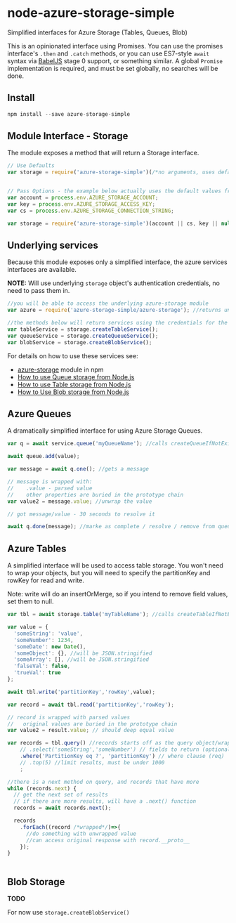 # node-azure-storage-simple

Simplified interfaces for Azure Storage (Tables, Queues, Blob)

This is an opinionated interface using Promises.  You can use the promises interface's `.then` and `.catch` methods, or you can use ES7-style `await` syntax via [BabelJS](http://babeljs.io/) stage 0 support, or something similar.  A global `Promise` implementation is required, and must be set globally, no searches will be done.


## Install

```js
npm install --save azure-storage-simple
```

## Module Interface - Storage

The module exposes a method that will return a Storage interface.

```js
// Use Defaults
var storage = require('azure-storage-simple')(/*no arguments, uses defaults*/); //no await


// Pass Options - the example below actually uses the default values from the environment
var account = process.env.AZURE_STORAGE_ACCOUNT;
var key = process.env.AZURE_STORAGE_ACCESS_KEY;
var cs = process.env.AZURE_STORAGE_CONNECTION_STRING;

var storage = require('azure-storage-simple')(account || cs, key || null);
```


## Underlying services

Because this module exposes only a simplified interface, the azure services interfaces are available.

**NOTE:** Will use underlying `storage` object's authentication credentials, no need to pass them in.

```js
//you will be able to access the underlying azure-storage module
var azure = require('azure-storage-simple/azure-storage'); //returns underlying azure-storage module

//the methods below will return services using the credentials for the storage object
var tableService = storage.createTableService();
var queueService = storage.createQueueService();
var blobService = storage.createBlobService();
```

For details on how to use these services see:

* [azure-storage](https://www.npmjs.com/package/azure-storage) module in npm
* [How to use Queue storage from Node.js](http://azure.microsoft.com/en-us/documentation/articles/storage-nodejs-how-to-use-queues/)
* [How to use Table storage from Node.js](http://azure.microsoft.com/en-us/documentation/articles/storage-nodejs-how-to-use-table-storage/)
* [How to Use Blob storage from Node.js](http://azure.microsoft.com/en-us/documentation/articles/storage-nodejs-how-to-use-blob-storage/)


## Azure Queues

A dramatically simplified interface for using Azure Storage Queues.

```js
var q = await service.queue('myQueueName'); //calls createQueueIfNotExist under the covers (once)

await queue.add(value);

var message = await q.one(); //gets a message

// message is wrapped with:
//    .value - parsed value  
//    other properties are buried in the prototype chain
var value2 = message.value; //unwrap the value

// got message/value - 30 seconds to resolve it

await q.done(message); //marke as complete / resolve / remove from queue
```


## Azure Tables

A simplified interface will be used to access table storage.  You won't need to wrap your objects, but you will need to specify the partitionKey and rowKey for read and write.

Note: write will do an insertOrMerge, so if you intend to remove field values, set them to null.

```js
var tbl = await storage.table('myTableName'); //calls createTableIfNotExist under the covers (once)

var value = {
  'someString': 'value',
  'someNumber': 1234,
  'someDate': new Date(),
  'someObject': {}, //will be JSON.stringified
  'someArray': [], //will be JSON.stringified
  'falseVal': false,
  'trueVal': true
};

await tbl.write('partitionKey','rowKey',value);

var record = await tbl.read('partitionKey','rowKey');

// record is wrapped with parsed values
//   original values are buried in the prototype chain
var value2 = result.value; // should deep equal value

var records = tbl.query() //records starts off as the query object/wrapper
    // .select('someString','someNumber') // fields to return (optional)
	.where('PartitionKey eq ?', 'partitionKey') // where clause (req)
    // .top(5) //limit results, must be under 1000
	; 

//there is a next method on query, and records that have more
while (records.next) {
  // get the next set of results 
  // if there are more results, will have a .next() function
  records = await records.next();

  records
    .forEach((record /*wrapped*/)=>{
      //do something with unwrapped value
      //can access original response with record.__proto__
    });
}
  
```

## Blob Storage

**TODO**

For now use `storage.createBlobService()`
